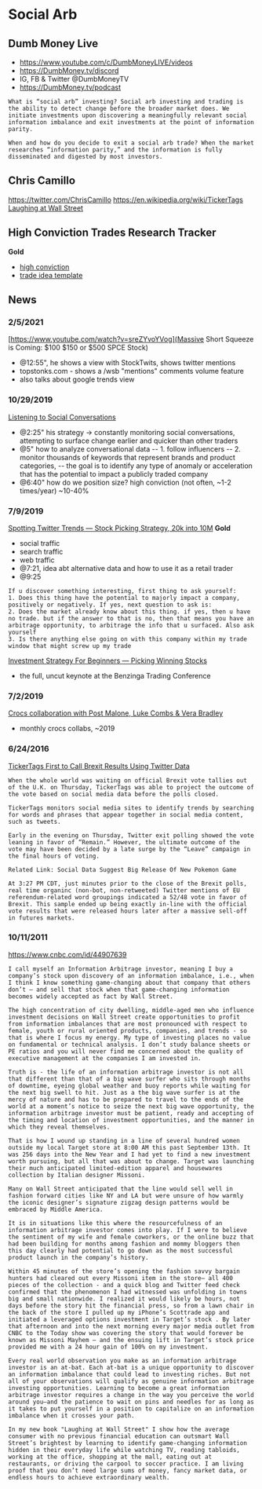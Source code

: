 # Social Arb


## Dumb Money Live
- https://www.youtube.com/c/DumbMoneyLIVE/videos
- https://DumbMoney.tv/discord
- IG, FB & Twitter @DumbMoneyTV
- https://DumbMoney.tv/podcast
```
What is “social arb” investing? Social arb investing and trading is the ability to detect change before the broader market does. We initiate investments upon discovering a meaningfully relevant social information imbalance and exit investments at the point of information parity.

When and how do you decide to exit a social arb trade? When the market researches “information parity,” and the information is fully disseminated and digested by most investors.
```
## Chris Camillo
https://twitter.com/ChrisCamillo
https://en.wikipedia.org/wiki/TickerTags
[Laughing at Wall Street](https://www.amazon.com/Laughing-Wall-Street-Investing-Connecting-ebook/dp/B005EXSMLC/)

## High Conviction Trades Research Tracker
**Gold**
- [high conviction](https://docs.google.com/spreadsheets/d/1PkzVjohzO3c_LjZZXhwCwo2jFzESS5OzsdA-Yb7grtU)
- [trade idea template](https://docs.google.com/document/d/1FpTCzMqnSUiYG2o63lF54pbV3t9QvIYA4iGZwXFo7oE)



## News

### 2/5/2021
[https://www.youtube.com/watch?v=sreZYvoYVog](Massive Short Squeeze is Coming: $100 $150 or $500 SPCE Stock)
- @12:55", he shows a view with StockTwits, shows twitter mentions
- topstonks.com - shows a /wsb "mentions" comments volume feature
- also talks about google trends view


### 10/29/2019
[Listening to Social Conversations](https://www.youtube.com/watch?v=UCGah3spmjs)
- @2:25" his strategy -> constantly monitoring social conversations, attempting to surface change earlier and quicker than other traders
- @5" how to analyze conversational data
-- 1. follow influencers
-- 2. monitor thousands of keywords that represent brands and product categories,
-- the goal is to identify any type of anomaly or acceleration that has the potential to impact a publicly traded company
- @6:40" how do we position size? high conviction (not often, ~1-2 times/year) ~10-40%


### 7/9/2019
[Spotting Twitter Trends — Stock Picking Strategy, 20k into 10M](https://www.youtube.com/watch?v=q5xhp4z3bss)
**Gold**
- social traffic
- search traffic
- web traffic
- @7:21, idea abt alternative data and how to use it as a retail trader
- @9:25
```
If u discover something interesting, first thing to ask yourself:
1. Does this thing have the potential to majorly impact a company, positively or negatively. If yes, next question to ask is:
2. Does the market already know about this thing. if yes, then u have no trade. but if the answer to that is no, then that means you have an arbitrage opportunity, to arbitrage the info that u surfaced. Also ask yourself
3. Is there anything else going on with this company within my trade window that might screw up my trade
```

[Investment Strategy For Beginners — Picking Winning Stocks](https://www.youtube.com/watch?v=GCx8OScG1jo)
- the full, uncut keynote at the Benzinga Trading Conference


### 7/2/2019
[Crocs collaboration with Post Malone, Luke Combs & Vera Bradley ](https://www.youtube.com/watch?v=ykGDV75iRzo)
- monthly crocs collabs, ~2019


### 6/24/2016
[TickerTags First to Call Brexit Results Using Twitter Data](https://finance.yahoo.com/news/tickertags-first-call-brexit-results-193758329.html)
```
When the whole world was waiting on official Brexit vote tallies out of the U.K. on Thursday, TickerTags was able to project the outcome of the vote based on social media data before the polls closed.

TickerTags monitors social media sites to identify trends by searching for words and phrases that appear together in social media content, such as tweets.

Early in the evening on Thursday, Twitter exit polling showed the vote leaning in favor of “Remain.” However, the ultimate outcome of the vote may have been decided by a late surge by the “Leave” campaign in the final hours of voting.

Related Link: Social Data Suggest Big Release Of New Pokemon Game

At 3:27 PM CDT, just minutes prior to the close of the Brexit polls, real time organinc (non-bot, non-retweeted) Twitter mentions of EU referendum-related word groupings indicated a 52/48 vote in favor of Brexit. This sample ended up being exactly in-line with the official vote results that were released hours later after a massive sell-off in futures markets.
```


### 10/11/2011
https://www.cnbc.com/id/44907639
```
I call myself an Information Arbitrage investor, meaning I buy a company’s stock upon discovery of an information imbalance, i.e., when I think I know something game-changing about that company that others don’t – and sell that stock when that game-changing information becomes widely accepted as fact by Wall Street.

The high concentration of city dwelling, middle-aged men who influence investment decisions on Wall Street create opportunities to profit from information imbalances that are most pronounced with respect to female, youth or rural oriented products, companies, and trends - so that is where I focus my energy. My type of investing places no value on fundamental or technical analysis. I don’t study balance sheets or PE ratios and you will never find me concerned about the quality of executive management at the companies I am invested in.

Truth is - the life of an information arbitrage investor is not all that different than that of a big wave surfer who sits through months of downtime, eyeing global weather and buoy reports while waiting for the next big swell to hit. Just as a the big wave surfer is at the mercy of nature and has to be prepared to travel to the ends of the world at a moment’s notice to seize the next big wave opportunity, the information arbitrage investor must be patient, ready and accepting of the timing and location of investment opportunities, and the manner in which they reveal themselves.

That is how I wound up standing in a line of several hundred women outside my local Target store at 8:00 AM this past September 13th. It was 256 days into the New Year and I had yet to find a new investment worth pursuing, but all that was about to change. Target was launching their much anticipated limited-edition apparel and housewares collection by Italian designer Missoni.

Many on Wall Street anticipated that the line would sell well in fashion forward cities like NY and LA but were unsure of how warmly the iconic designer’s signature zigzag design patterns would be embraced by Middle America.

It is in situations like this where the resourcefulness of an information arbitrage investor comes into play. If I were to believe the sentiment of my wife and female coworkers, or the online buzz that had been building for months among fashion and mommy bloggers then this day clearly had potential to go down as the most successful product launch in the company’s history.

Within 45 minutes of the store’s opening the fashion savvy bargain hunters had cleared out every Missoni item in the store– all 400 pieces of the collection - and a quick blog and Twitter feed check confirmed that the phenomenon I had witnessed was unfolding in towns big and small nationwide. I realized it would likely be hours, not days before the story hit the financial press, so from a lawn chair in the back of the store I pulled up my iPhone’s Scottrade app and initiated a leveraged options investment in Target’s stock . By later that afternoon and into the next morning every major media outlet from CNBC to the Today show was covering the story that would forever be known as Missoni Mayhem – and the ensuing lift in Target’s stock price provided me with a 24 hour gain of 100% on my investment.

Every real world observation you make as an information arbitrage investor is an at-bat. Each at-bat is a unique opportunity to discover an information imbalance that could lead to investing riches. But not all of your observations will qualify as genuine information arbitrage investing opportunities. Learning to become a great information arbitrage investor requires a change in the way you perceive the world around you—and the patience to wait on pins and needles for as long as it takes to put yourself in a position to capitalize on an information imbalance when it crosses your path.

In my new book "Laughing at Wall Street" I show how the average consumer with no previous financial education can outsmart Wall Street’s brightest by learning to identify game-changing information hidden in their everyday life while watching TV, reading tabloids, working at the office, shopping at the mall, eating out at restaurants, or driving the carpool to soccer practice. I am living proof that you don’t need large sums of money, fancy market data, or endless hours to achieve extraordinary wealth.
```
